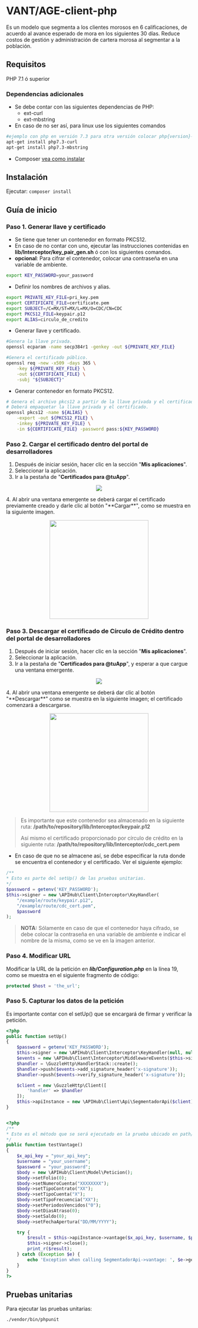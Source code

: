 # VANT/AGE-client-php

Es un modelo que segmenta a los clientes morosos en 6 calificaciones, de acuerdo al avance esperado de mora en los siguientes 30 días. Reduce costos de gestión y administración de cartera morosa al segmentar a la población.

## Requisitos

PHP 7.1 ó superior

### Dependencias adicionales
- Se debe contar con las siguientes dependencias de PHP:
    - ext-curl
    - ext-mbstring
- En caso de no ser así, para linux use los siguientes comandos

```sh
#ejemplo con php en versión 7.3 para otra versión colocar php{version}-curl
apt-get install php7.3-curl
apt-get install php7.3-mbstring
```
- Composer [vea como instalar][1]

## Instalación

Ejecutar: `composer install`

## Guía de inicio

### Paso 1. Generar llave y certificado

- Se tiene que tener un contenedor en formato PKCS12.
- En caso de no contar con uno, ejecutar las instrucciones contenidas en **lib/Interceptor/key_pair_gen.sh** ó con los siguientes comandos.
- **opcional**: Para cifrar el contenedor, colocar una contraseña en una variable de ambiente.
```sh
export KEY_PASSWORD=your_password
```
- Definir los nombres de archivos y alias.
```sh
export PRIVATE_KEY_FILE=pri_key.pem
export CERTIFICATE_FILE=certificate.pem
export SUBJECT=/C=MX/ST=MX/L=MX/O=CDC/CN=CDC
export PKCS12_FILE=keypair.p12
export ALIAS=circulo_de_credito
```
- Generar llave y certificado.
```sh
#Genera la llave privada.
openssl ecparam -name secp384r1 -genkey -out ${PRIVATE_KEY_FILE}

#Genera el certificado público.
openssl req -new -x509 -days 365 \
    -key ${PRIVATE_KEY_FILE} \
    -out ${CERTIFICATE_FILE} \
    -subj "${SUBJECT}"
```
- Generar contenedor en formato PKCS12.
```sh
# Genera el archivo pkcs12 a partir de la llave privada y el certificado.
# Deberá empaquetar la llave privada y el certificado.
openssl pkcs12 -name ${ALIAS} \
    -export -out ${PKCS12_FILE} \
    -inkey ${PRIVATE_KEY_FILE} \
    -in ${CERTIFICATE_FILE} -password pass:${KEY_PASSWORD}
```

### Paso 2. Cargar el certificado dentro del portal de desarrolladores

 1. Después de iniciar sesión, hacer clic en la sección "**Mis aplicaciones**".
 2. Seleccionar la aplicación.
 3. Ir a la pestaña de "**Certificados para @tuApp**".
 <p align="center">
  <img src="https://github.com/APIHub-CdC/imagenes-cdc/blob/master/applications.png">
 </p>
 4. Al abrir una ventana emergente se deberá cargar el certificado previamente creado y darle clic al botón "**Cargar**", como se muestra en la siguiente imagen.
 <p align="center">
  <img src="https://github.com/APIHub-CdC/imagenes-cdc/blob/master/upload_cert.png" width="268">
 </p>

### Paso 3. Descargar el certificado de Círculo de Crédito dentro del portal de desarrolladores
 1. Después de iniciar sesión, hacer clic en la sección "**Mis aplicaciones**".
 2. Seleccionar la aplicación.
 3. Ir a la pestaña de "**Certificados para @tuApp**", y esperar a que cargue una ventana emergente.
 <p align="center">
  <img src="https://github.com/APIHub-CdC/imagenes-cdc/blob/master/applications.png">
 </p>
 4. Al abrir una ventana emergente se deberá dar clic al botón "**Descargar**" como se muestra en la siguiente imagen; el certificado comenzará a descargarse.
 <p align="center">
  <img src="https://github.com/APIHub-CdC/imagenes-cdc/blob/master/download_cert.png" width="268">
 </p>

 > Es importante que este contenedor sea almacenado en la siguiente ruta:
 > **/path/to/repository/lib/Interceptor/keypair.p12**
 >
 > Así mismo el certificado proporcionado por círculo de crédito en la siguiente ruta:
 > **/path/to/repository/lib/Interceptor/cdc_cert.pem**

- En caso de que no se almacene así, se debe especificar la ruta donde se encuentra el contenedor y el certificado. Ver el siguiente ejemplo:

```php
/**
* Esto es parte del setUp() de las pruebas unitarias.
*/
$password = getenv('KEY_PASSWORD');
$this->signer = new \APIHub\Client\Interceptor\KeyHandler(
    "/example/route/keypair.p12",
    "/example/route/cdc_cert.pem",
    $password
);
```
 > **NOTA:** Sólamente en caso de que el contenedor haya cifrado, se debe colocar la contraseña en una variable de ambiente e indicar el nombre de la misma, como se ve en la imagen anterior.

### Paso 4. Modificar URL

 Modificar la URL de la petición en ***lib/Configuration.php*** en la línea 19, como se muestra en el siguiente fragmento de código:

 ```php
 protected $host = 'the_url';
 ```

### Paso 5. Capturar los datos de la petición

Es importante contar con el setUp() que se encargará de firmar y verificar la petición.

```php
<?php
public function setUp()
{
    $password = getenv('KEY_PASSWORD');
    $this->signer = new \APIHub\Client\Interceptor\KeyHandler(null, null, $password);
    $events = new \APIHub\Client\Interceptor\MiddlewareEvents($this->signer);
    $handler = \GuzzleHttp\HandlerStack::create();
    $handler->push($events->add_signature_header('x-signature'));
    $handler->push($events->verify_signature_header('x-signature'));

    $client = new \GuzzleHttp\Client([
        'handler' => $handler
    ]);
    $this->apiInstance = new \APIHub\Client\Api\SegmentadorApi($client);
}    
```
```php

<?php
/**
* Este es el método que se será ejecutado en la prueba ubicado en path/to/repository/test/Api/SegmentadorApiTest.php
*/
public function testVantage()
{
    $x_api_key = "your_api_key";
    $username = "your_username";
    $password = "your_password";
    $body = new \APIHub\Client\Model\Peticion();
    $body->setFolio(0);
    $body->setNumeroCuenta("XXXXXXXX");
    $body->setTipoContrato("XX");
    $body->setTipoCuenta("X");
    $body->setTipoFrecuencia("XX");
    $body->setPeriodosVencidos("0");
    $body->setDiasAtraso(0);
    $body->setSaldo(0);
    $body->setFechaApertura("DD/MM/YYYY");

    try {
        $result = $this->apiInstance->vantage($x_api_key, $username, $password, $body);
        $this->signer->close();
        print_r($result);
    } catch (Exception $e) {
        echo 'Exception when calling SegmentadorApi->vantage: ', $e->getMessage(), PHP_EOL;
    }
}
?>
```
## Pruebas unitarias

Para ejecutar las pruebas unitarias:

```sh
./vendor/bin/phpunit
```

[1]: https://getcomposer.org/doc/00-intro.md#installation-linux-unix-macos
